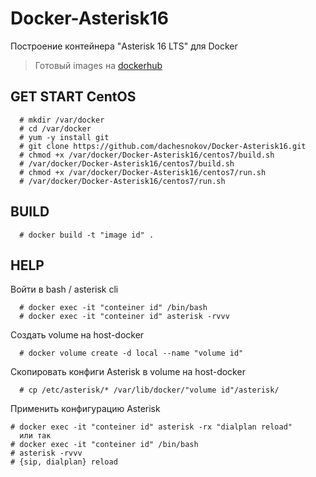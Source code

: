 Docker-Asterisk16
=================

Построение контейнера "Asterisk 16 LTS" для Docker

> Готовый images на [dockerhub](https://hub.docker.com/r/dachesnokov/asterisk16)

GET START CentOS
----------------

      # mkdir /var/docker
      # cd /var/docker
      # yum -y install git
      # git clone https://github.com/dachesnokov/Docker-Asterisk16.git
      # chmod +x /var/docker/Docker-Asterisk16/centos7/build.sh
      # /var/docker/Docker-Asterisk16/centos7/build.sh
      # chmod +x /var/docker/Docker-Asterisk16/centos7/run.sh
      # /var/docker/Docker-Asterisk16/centos7/run.sh


BUILD
----

      # docker build -t "image id" .

HELP
----

Войти в bash / asterisk cli

      # docker exec -it "conteiner id" /bin/bash
      # docker exec -it "conteiner id" asterisk -rvvv

Создать volume на host-docker

      # docker volume create -d local --name "volume id"

Скопировать конфиги Asterisk в volume на host-docker

      # cp /etc/asterisk/* /var/lib/docker/"volume id"/asterisk/

Применить конфигурацию Asterisk

    # docker exec -it "conteiner id" asterisk -rx "dialplan reload"
      или так
    # docker exec -it "conteiner id" /bin/bash
    # asterisk -rvvv
    # {sip, dialplan} reload
